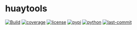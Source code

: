 huaytools
===

[![Build](https://github.com/imhuay/huaytools/actions/workflows/build.yml/badge.svg?branch=master)](https://github.com/imhuay/huaytools/actions?query=workflow:build)
[![coverage](https://img.shields.io/codecov/c/github/imhuay/huaytools/master?flag=pytest)](https://codecov.io/gh/imhuay/huaytools)
[![license](https://img.shields.io/github/license/imhuay/huaytools)](https://github.com/imhuay/huaytools/blob/master/LICENSE)
[![pypi](https://img.shields.io/pypi/v/huaytools)](https://pypi.org/project/huaytools/)
[![python](https://img.shields.io/pypi/pyversions/huaytools)](https://pypi.org/project/huaytools)
[![last-commit](https://img.shields.io/github/last-commit/imhuay/huaytools)](https://github.com/imhuay/huaytools/commits/master)
<!-- [![readthedocs](https://img.shields.io/readthedocs/viztracer)](https://viztracer.readthedocs.io/en/stable/) -->
<!-- [![twitter](https://img.shields.io/twitter/follow/viztracer?label=viztracer&style=flat&logo=twitter)](https://twitter.com/viztracer) -->
